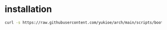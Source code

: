 # installation

```bash
curl -s https://raw.githubusercontent.com/yukioe/arch/main/scripts/bootstrap.sh | bash
```
